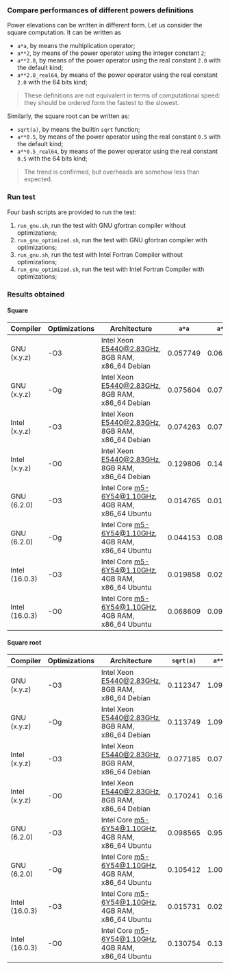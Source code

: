 ### Compare performances of different powers definitions

Power elevations can be written in different form. Let us consider the square computation. It can be written as

+ `a*a`, by means the multiplication operator;
+ `a**2`, by means of the power operator using the integer constant `2`;
+ `a**2.0`, by means of the power operator using the real constant `2.0` with the default kind;
+ `a**2.0_real64`, by means of the power operator using the real constant `2.0` with the 64 bits kind;

> These definitions are not equivalent in terms of computational speed: they should be ordered form the fastest to the slowest.

Similarly, the square root can be written as:

+ `sqrt(a)`, by means the builtin `sqrt` function;
+ `a**0.5`, by means of the power operator using the real constant `0.5` with the default kind;
+ `a**0.5_real64`, by means of the power operator using the real constant `0.5` with the 64 bits kind;

> The trend is confirmed, but overheads are somehow less than expected.

### Run test

Four bash scripts are provided to run the test:

1. `run_gnu.sh`, run the test with GNU gfortran compiler without optimizations;
2. `run_gnu_optimized.sh`, run the test with GNU gfortran compiler with optimizations;
3. `run_gnu.sh`, run the test with Intel Fortran Compiler without optimizations;
4. `run_gnu_optimized.sh`, run the test with Intel Fortran Compiler with optimizations;

### Results obtained

#### Square

|Compiler       |Optimizations|Architecture                                      | `a*a`  | `a**2` |`a**2.0`|`a**2.0_real64`|
|---------------|-------------|--------------------------------------------------|--------|--------|--------|---------------|
| GNU (x.y.z)   |   -O3       |Intel Xeon E5440@2.83GHz, 8GB RAM, x86_64 Debian  |0.057749|0.061242|0.059180|0.059963       |
| GNU (x.y.z)   |   -Og       |Intel Xeon E5440@2.83GHz, 8GB RAM, x86_64 Debian  |0.075604|0.076985|0.188435|0.176926       |
| Intel (x.y.z) |   -O3       |Intel Xeon E5440@2.83GHz, 8GB RAM, x86_64 Debian  |0.074263|0.077053|0.066916|0.066274       |
| Intel (x.y.z) |   -O0       |Intel Xeon E5440@2.83GHz, 8GB RAM, x86_64 Debian  |0.129806|0.148482|0.120632|0.117112       |
| GNU (6.2.0)   |   -O3       |Intel Core m5-6Y54@1.10GHz, 4GB RAM, x86_64 Ubuntu|0.014765|0.016203|0.016375|0.019350       |
| GNU (6.2.0)   |   -Og       |Intel Core m5-6Y54@1.10GHz, 4GB RAM, x86_64 Ubuntu|0.044153|0.087174|0.123389|0.125654       |
| Intel (16.0.3)|   -O3       |Intel Core m5-6Y54@1.10GHz, 4GB RAM, x86_64 Ubuntu|0.019858|0.020637|0.012919|0.015040       |
| Intel (16.0.3)|   -O0       |Intel Core m5-6Y54@1.10GHz, 4GB RAM, x86_64 Ubuntu|0.068609|0.095346|0.078253|0.076377       |

#### Square root

|Compiler       |Optimizations|Architecture                                      |`sqrt(a)`|`a**0.5`|`a**0.5_real64`|
|---------------|-------------|--------------------------------------------------|---------|--------|---------------|
| GNU (x.y.z)   |   -O3       |Intel Xeon E5440@2.83GHz, 8GB RAM, x86_64 Debian  |0.112347 |1.094111|1.094577       |
| GNU (x.y.z)   |   -Og       |Intel Xeon E5440@2.83GHz, 8GB RAM, x86_64 Debian  |0.113749 |1.097284|1.100870       |
| Intel (x.y.z) |   -O3       |Intel Xeon E5440@2.83GHz, 8GB RAM, x86_64 Debian  |0.077185 |0.076015|0.074920       |
| Intel (x.y.z) |   -O0       |Intel Xeon E5440@2.83GHz, 8GB RAM, x86_64 Debian  |0.170241 |0.169863|0.169951       |
| GNU (6.2.0)   |   -O3       |Intel Core m5-6Y54@1.10GHz, 4GB RAM, x86_64 Ubuntu|0.098565 |0.954313|0.984998       |
| GNU (6.2.0)   |   -Og       |Intel Core m5-6Y54@1.10GHz, 4GB RAM, x86_64 Ubuntu|0.105412 |1.000769|1.011373       |
| Intel (16.0.3)|   -O3       |Intel Core m5-6Y54@1.10GHz, 4GB RAM, x86_64 Ubuntu|0.015731 |0.021499|0.053096       |
| Intel (16.0.3)|   -O0       |Intel Core m5-6Y54@1.10GHz, 4GB RAM, x86_64 Ubuntu|0.130754 |0.133923|0.196722       |
